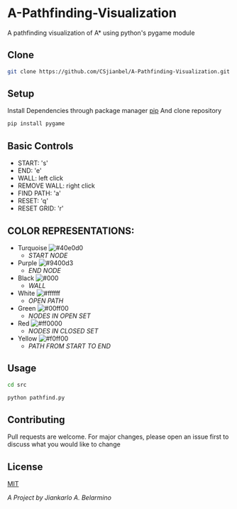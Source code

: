 # A-Pathfinding-Visualization
A pathfinding visualization of A* using python's pygame module

## Clone
```bash
git clone https://github.com/CSjianbel/A-Pathfinding-Visualization.git
```

## Setup

Install Dependencies through package manager [pip](https://pip.pypa.io/en/stable/installing/)
And clone repository

```bash
pip install pygame
```

## Basic Controls

* START: 's' 
* END: 'e'
* WALL: left click
* REMOVE WALL: right click
* FIND PATH: 'a'
* RESET: 'q'
* RESET GRID: 'r'

## COLOR REPRESENTATIONS:

* Turquoise ![#40e0d0](https://via.placeholder.com/15/f03c15/000000?text=+)  
	* _START NODE_
* Purple ![#9400d3](https://via.placeholder.com/15/f03c15/000000?text=+)  
	* _END NODE_
* Black ![#000](https://via.placeholder.com/15/f03c15/000000?text=+)  
	* _WALL_
* White ![#ffffff](https://via.placeholder.com/15/f03c15/000000?text=+)  
   * _OPEN PATH_
* Green ![#00ff00](https://via.placeholder.com/15/f03c15/000000?text=+)  
    * _NODES IN OPEN SET_
* Red  ![#ff0000](https://via.placeholder.com/15/f03c15/000000?text=+)  
	* _NODES IN CLOSED SET_
* Yellow ![#f0ff00](https://via.placeholder.com/15/f03c15/000000?text=+)  
	* _PATH FROM START TO END_

## Usage

```bash
cd src

python pathfind.py
```

## Contributing

Pull requests are welcome. For major changes, please open an issue first to discuss what you would like to change


## License
[MIT](https://choosealicense.com/licenses/mit/)

*A Project by Jiankarlo A. Belarmino*
